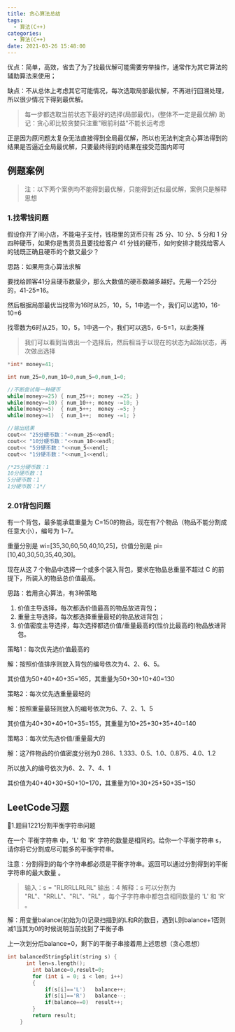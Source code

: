 ```yaml
---
title: 贪心算法总结
tags:
  - 算法(C++)
categories:
  - 算法(C++)
date: 2021-03-26 15:48:00
---
```

优点：简单，高效，省去了为了找最优解可能需要穷举操作，通常作为其它算法的辅助算法来使用；

缺点：不从总体上考虑其它可能情况，每次选取局部最优解，不再进行回溯处理，所以很少情况下得到最优解。

> 每一步都选取当前状态下最好的选择(局部最优)。(整体不一定是最优解)
助记：贪心即比较贪婪只注重"眼前利益"不能长远考虑

正是因为原问题太复杂无法直接得到全局最优解，所以也无法判定贪心算法得到的结果是否逼近全局最优解，只要最终得到的结果在接受范围内即可

## 例题案例

> 注：以下两个案例均不能得到最优解，只能得到近似最优解，案例只是解释思想

### 1.找零钱问题

假设你开了间小店，不能电子支付，钱柜里的货币只有 25 分、10 分、5 分和 1 分四种硬币，如果你是售货员且要找给客户 41 分钱的硬币，如何安排才能找给客人的钱既正确且硬币的个数又最少？

思路：如果用贪心算法求解

要找给顾客41分且硬币数最少，那么大数值的硬币数越多越好。先用一个25分的，41-25=16。

然后根据局部最优当找零为16时从25，10，5，1中选一个，我们可以选10，16-10=6

找零数为6时从25，10，5，1中选一个，我们可以选5，6-5=1，以此类推

> 我们可以看到当做出一个选择后，然后相当于以现在的状态为起始状态，再次做出选择

```cpp
*int* money=41;

int num_25=0,num_10=0,num_5=0,num_1=0;

//不断尝试每一种硬币
while(money>=25) { num_25++; money -=25; }
while(money>=10) { num_10++; money -=10; }
while(money>=5)  { num_5++;  money -=5; }
while(money>=1)  { num_1++;  money -=1; }

//输出结果
cout<< "25分硬币数："<<num_25<<endl;
cout<< "10分硬币数："<<num_10<<endl;
cout<< "5分硬币数："<<num_5<<endl;
cout<< "1分硬币数："<<num_1<<endl;

/*25分硬币数：1
10分硬币数：1
5分硬币数：1
1分硬币数：1*/
```

### 2.01背包问题

有一个背包，最多能承载重量为 C=150的物品，现在有7个物品（物品不能分割成任意大小），编号为 1~7。

重量分别是 wi=[35,30,60,50,40,10,25]，价值分别是 pi=[10,40,30,50,35,40,30]。

现在从这 7 个物品中选择一个或多个装入背包，要求在物品总重量不超过 C 的前提下，所装入的物品总价值最高。

思路：若用贪心算法，有3种策略

1. 价值主导选择，每次都选价值最高的物品放进背包；
2. 重量主导选择，每次都选择重量最轻的物品放进背包；
3. 价值密度主导选择，每次选择都选价值/重量最高的(性价比最高的)物品放进背包。

策略1：每次优先选价值最高的

解：按照价值排序则放入背包的编号依次为4、2、6、5。

其价值为50+40+40+35=165，其重量为50+30+10+40=130

策略2：每次优先选重量最轻的

解：按照重量最轻则放入的编号依次为6、7、2、1、5

其价值为40+30+40+10+35=155，其重量为10+25+30+35+40=140

策略3：每次优先选价值/重量最大的

解：这7件物品的价值密度分别为0.286、1.333、0.5、1.0、0.875、4.0、1.2

所以放入的编号依次为6、2、7、4、1

其价值为40+40+30+50+10=170，其重量为10+30+25+50+35=150

## LeetCode习题

🚩1.题目1221分割平衡字符串问题

在一个 平衡字符串 中，'L' 和 'R' 字符的数量是相同的。给你一个平衡字符串 s，请你将它分割成尽可能多的平衡字符串。

注意：分割得到的每个字符串都必须是平衡字符串。返回可以通过分割得到的平衡字符串的最大数量 。

> 输入：s = "RLRRLLRLRL"
输出：4
解释：s 可以分割为 "RL"、"RRLL"、"RL"、"RL" ，每个子字符串中都包含相同数量的 'L' 和 'R' 。

解：用变量balance(初始为0)记录扫描到的L和R的数目，遇到L则balance+1否则减1当其为0的时候说明当前找到了平衡子串

上一次划分后balance=0，剩下的平衡子串接着用上述思想（贪心思想）

```cpp
int balancedStringSplit(string s) {
      int len=s.length();
	    int balance=0,result=0;
	    for (int i = 0; i < len; i++)
	    {
		    if(s[i]=='L')	balance++;
		    if(s[i]=='R')	balance--;
		    if(balance==0)	result++;
	    }
	    return result;
    }
```